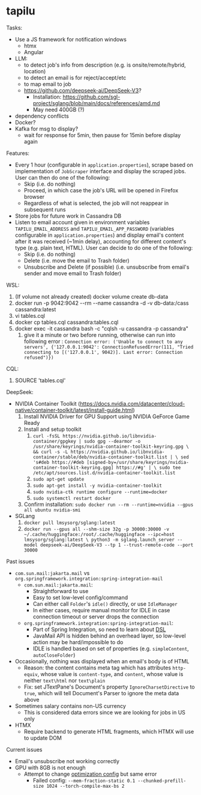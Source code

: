 # tapilu

Tasks:
- Use a JS framework for notification windows
  - htmx
  - Angular
- LLM:
  - to detect job's info from description (e.g. is onsite/remote/hybrid, location)
  - to detect an email is for reject/accept/etc
  - to map email to job
  - https://github.com/deepseek-ai/DeepSeek-V3?
    - Installation: https://github.com/sgl-project/sglang/blob/main/docs/references/amd.md
    - May need 400GB (?)
- dependency conflicts
- Docker?
- Kafka for msg to display?
  - wait for response for 5min, then pause for 15min before display again

Features:
- Every 1 hour (configurable in `application.properties`), scrape based on implementation of `JobScraper` interface and display the scraped jobs. User can then do one of the following:
  - Skip (i.e. do nothing)
  - Proceed, in which case the job's URL will be opened in Firefox browser
  - Regardless of what is selected, the job will not reappear in subsequent runs
- Store jobs for future work in Cassandra DB
- Listen to email account given in environment variables `TAPILU_EMAIL_ADDRESS` and `TAPILU_EMAIL_APP_PASSWORD` (variables configurable in `application.properties`) and display email's content after it was received (~1min delay), accounting for different content's type (e.g. plain text, HTML). User can decide to do one of the following:
  - Skip (i.e. do nothing)
  - Delete (i.e. move the email to Trash folder)
  - Unsubscribe and Delete (if possible) (i.e. unsubscribe from email's sender and move email to Trash folder)

WSL:
1. (If volume not already created) docker volume create db-data
2. docker run -p 9042:9042 --rm --name cassandra -d -v db-data:/cass cassandra:latest
2. vi tables.cql
3. docker cp tables.cql cassandra:tables.cql
4. docker exec -it cassandra bash -c "cqlsh -u cassandra -p cassandra"
   1. give it a minute or two before running, otherwise can run into following error : `Connection error: ('Unable to connect to any servers', {'127.0.0.1:9042': ConnectionRefusedError(111, "Tried connecting to [('127.0.0.1', 9042)]. Last error: Connection refused")})`

CQL:
1. SOURCE 'tables.cql'

DeepSeek:
- NVIDIA Container Toolkit (https://docs.nvidia.com/datacenter/cloud-native/container-toolkit/latest/install-guide.html)
  1. Install NVIDIA Driver for GPU Support using NVIDIA GeForce Game Ready
  2. Install and setup toolkit
     1. `curl -fsSL https://nvidia.github.io/libnvidia-container/gpgkey | sudo gpg --dearmor -o /usr/share/keyrings/nvidia-container-toolkit-keyring.gpg \
     && curl -s -L https://nvidia.github.io/libnvidia-container/stable/deb/nvidia-container-toolkit.list | \
       sed 's#deb https://#deb [signed-by=/usr/share/keyrings/nvidia-container-toolkit-keyring.gpg] https://#g' | \
       sudo tee /etc/apt/sources.list.d/nvidia-container-toolkit.list`
     2. `sudo apt-get update`
     3. `sudo apt-get install -y nvidia-container-toolkit`
     4. `sudo nvidia-ctk runtime configure --runtime=docker`
     5. `sudo systemctl restart docker`
  3. Confirm installation: `sudo docker run --rm --runtime=nvidia --gpus all ubuntu nvidia-smi`
- SGLang
  1. `docker pull lmsysorg/sglang:latest`
  2. `docker run --gpus all --shm-size 32g -p 30000:30000 -v ~/.cache/huggingface:/root/.cache/huggingface --ipc=host lmsysorg/sglang:latest \
    python3 -m sglang.launch_server --model deepseek-ai/DeepSeek-V3 --tp 1 --trust-remote-code --port 30000`

Past issues
- `com.sun.mail:jakarta.mail` vs `org.springframework.integration:spring-integration-mail`
  - `com.sun.mail:jakarta.mail`:
    - Straightforward to use
    - Easy to set low-level config/command
    - Can either call `Folder`'s `idle()` directly, or use `IdleManager`
    - In either cases, require manual monitor for IDLE in case connection timeout or server drops the connection
  - `org.springframework.integration:spring-integration-mail`:
    - Part of Spring Integration, so need to learn about [DSL](https://docs.spring.io/spring-integration/reference/dsl.html)
    - JavaMail API is hidden behind an overhead layer, so low-level action may be hard/impossible to do
    - IDLE is handled based on set of properties (e.g. `simpleContent`, `autoCloseFolder`)
- Occasionally, nothing was displayed when an email's body is of HTML
  - Reason: the content contains meta tag which has attributes `http-equiv`, whose value is `content-type`, and `content`, whose value is neither `text\html` nor `text\plain`
  - Fix: set JTextPane's Document's property `IgnoreCharsetDirective` to `true`, which will tell Document's Parser to ignore the meta data above 
- Sometimes salary contains non-US currency
  - This is considered data errors since we are looking for jobs in US only
- HTMX
  - Require backend to generate HTML fragments, which HTMX will use to update DOM

Current issues
- Email's unsubscribe not working correctly
- GPU with 8GB is not enough
  - Attempt to change [optimization config](https://docs.sglang.ai/backend/server_arguments.html#optimization) but same error
    - Failed config: `--mem-fraction-static 0.1 --chunked-prefill-size 1024 --torch-compile-max-bs 2`